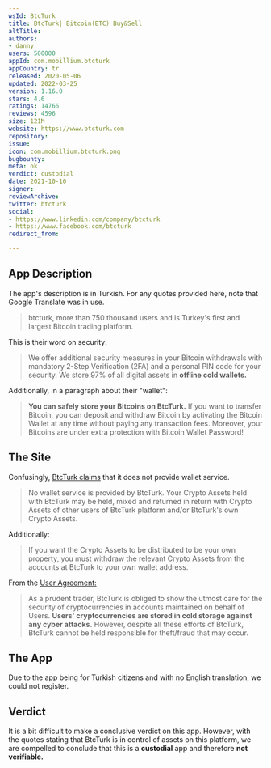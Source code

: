 ```yaml
---
wsId: BtcTurk
title: BtcTurk| Bitcoin(BTC) Buy&Sell
altTitle: 
authors:
- danny
users: 500000
appId: com.mobillium.btcturk
appCountry: tr
released: 2020-05-06
updated: 2022-03-25
version: 1.16.0
stars: 4.6
ratings: 14766
reviews: 4596
size: 121M
website: https://www.btcturk.com
repository: 
issue: 
icon: com.mobillium.btcturk.png
bugbounty: 
meta: ok
verdict: custodial
date: 2021-10-10
signer: 
reviewArchive: 
twitter: btcturk
social:
- https://www.linkedin.com/company/btcturk
- https://www.facebook.com/btcturk
redirect_from: 

---
```


## App Description

The app's description is in Turkish. For any quotes provided here, note that Google Translate was in use.

> btcturk, more than 750 thousand users and is Turkey's first and largest Bitcoin trading platform.

This is their word on security:

> We offer additional security measures in your Bitcoin withdrawals with mandatory 2-Step Verification (2FA) and a personal PIN code for your security. We store 97% of all digital assets in **offline cold wallets.**

Additionally, in a paragraph about their "wallet":

> **You can safely store your Bitcoins on BtcTurk.** If you want to transfer Bitcoin, you can deposit and withdraw Bitcoin by activating the Bitcoin Wallet at any time without paying any transaction fees. Moreover, your Bitcoins are under extra protection with Bitcoin Wallet Password!

## The Site

Confusingly, [BtcTurk claims](https://www.btcturk.com/yasal-bilgiler/risk-bildirimi) that it does not provide wallet service.

> No wallet service is provided by BtcTurk. Your Crypto Assets held with BtcTurk may be held, mixed and returned in return with Crypto Assets of other users of BtcTurk platform and/or BtcTurk's own Crypto Assets.

Additionally:

> If you want the Crypto Assets to be distributed to be your own property, you must withdraw the relevant Crypto Assets from the accounts at BtcTurk to your own wallet address.

From the [User Agreement:](https://www.btcturk.com/yasal-bilgiler/kullanim-sozlesmesi)

> As a prudent trader, BtcTurk is obliged to show the utmost care for the security of cryptocurrencies in accounts maintained on behalf of Users. **Users' cryptocurrencies are stored in cold storage against any cyber attacks.** However, despite all these efforts of BtcTurk, BtcTurk cannot be held responsible for theft/fraud that may occur.

## The App

Due to the app being for Turkish citizens and with no English translation, we could not register.

## Verdict

It is a bit difficult to make a conclusive verdict on this app. However, with the quotes stating that BtcTurk is in control of assets on this platform, we are compelled to conclude that this is a **custodial** app and therefore **not verifiable.**



